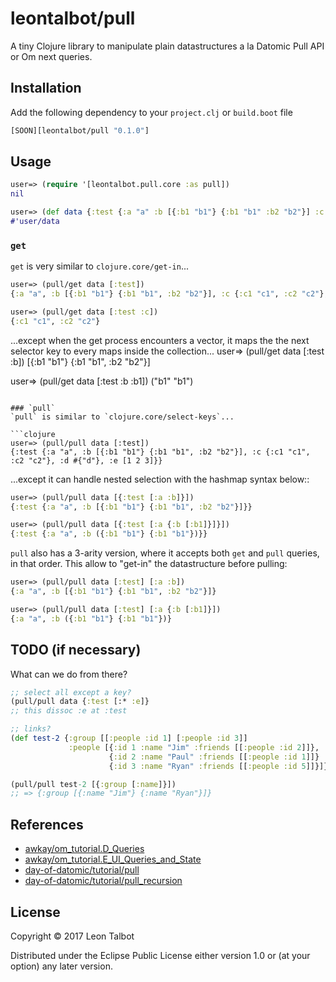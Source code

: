 # leontalbot/pull

A tiny Clojure library to manipulate plain datastructures a la Datomic Pull API or Om next queries. 

## Installation
Add the following dependency to your `project.clj` or `build.boot` file

```clojure
[SOON][leontalbot/pull "0.1.0"]
```

## Usage

```clojure
user=> (require '[leontalbot.pull.core :as pull])
nil

user=> (def data {:test {:a "a" :b [{:b1 "b1"} {:b1 "b1" :b2 "b2"}] :c {:c1 "c1" :c2 "c2"} :d #{"d"} :e [1 2 3]}})
#'user/data
```

### `get`

`get` is very similar to `clojure.core/get-in`...

```clojure
user=> (pull/get data [:test])
{:a "a", :b [{:b1 "b1"} {:b1 "b1", :b2 "b2"}], :c {:c1 "c1", :c2 "c2"}, :d #{"d"}, :e [1 2 3]}

user=> (pull/get data [:test :c])
{:c1 "c1", :c2 "c2"}
```
...except when the get process encounters a vector, it maps the the next selector key to every maps inside the collection... 
user=> (pull/get data [:test :b])
[{:b1 "b1"} {:b1 "b1", :b2 "b2"}]

user=> (pull/get data [:test :b :b1])
("b1" "b1")
```

### `pull`
`pull` is similar to `clojure.core/select-keys`...

```clojure
user=> (pull/pull data [:test])
{:test {:a "a", :b [{:b1 "b1"} {:b1 "b1", :b2 "b2"}], :c {:c1 "c1", :c2 "c2"}, :d #{"d"}, :e [1 2 3]}}
```
...except it can handle nested selection with the hashmap syntax below::
```clojure
user=> (pull/pull data [{:test [:a :b]}])
{:test {:a "a", :b [{:b1 "b1"} {:b1 "b1", :b2 "b2"}]}}

user=> (pull/pull data [{:test [:a {:b [:b1]}]}])
{:test {:a "a", :b ({:b1 "b1"} {:b1 "b1"})}}

```
`pull` also has a 3-arity version, where it accepts both `get` and `pull` queries, in that order. This allow to "get-in" the datastructure before pulling:

```clojure
user=> (pull/pull data [:test] [:a :b])
{:a "a", :b [{:b1 "b1"} {:b1 "b1", :b2 "b2"}]}

user=> (pull/pull data [:test] [:a {:b [:b1]}])
{:a "a", :b ({:b1 "b1"} {:b1 "b1"})}
```

## TODO (if necessary)

What can we do from there?

```clojure
;; select all except a key?
(pull/pull data {:test [:* :e]}
;; this dissoc :e at :test

;; links?
(def test-2 {:group [[:people :id 1] [:people :id 3]] 
             :people [{:id 1 :name "Jim" :friends [[:people :id 2]]},
                      {:id 2 :name "Paul" :friends [[:people :id 1]]}
                      {:id 3 :name "Ryan" :friends [[:people :id 5]]}]})

(pull/pull test-2 [{:group [:name]}])
;; => {:group [{:name "Jim"} {:name "Ryan"}]}

```

## References
* [awkay/om_tutorial.D_Queries](https://awkay.github.io/om-tutorial/#!/om_tutorial.D_Queries)
* [awkay/om_tutorial.E_UI_Queries_and_State](https://awkay.github.io/om-tutorial/#!/om_tutorial.E_UI_Queries_and_State)
* [day-of-datomic/tutorial/pull](https://github.com/Datomic/day-of-datomic/blob/master/tutorial/pull.clj)
* [day-of-datomic/tutorial/pull_recursion](https://github.com/Datomic/day-of-datomic/blob/master/tutorial/pull_recursion.clj)

## License

Copyright © 2017 Leon Talbot

Distributed under the Eclipse Public License either version 1.0 or (at
your option) any later version.
